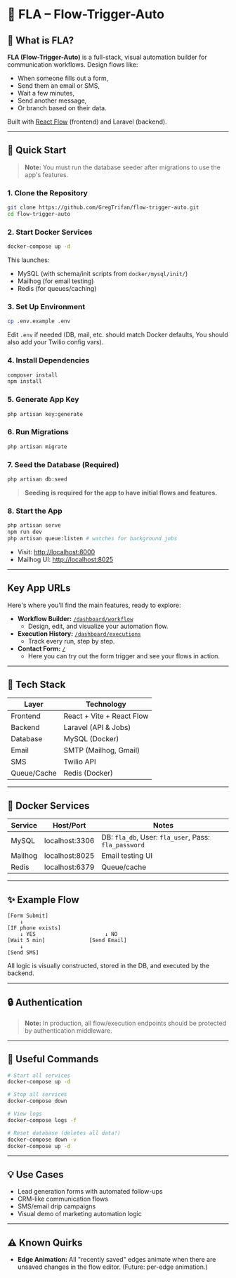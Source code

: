 # 🔁 FLA – Flow-Trigger-Auto

## 🧩 What is FLA?

**FLA (Flow-Trigger-Auto)** is a full-stack, visual automation builder for communication workflows. Design flows like:

- When someone fills out a form,
- Send them an email or SMS,
- Wait a few minutes,
- Send another message,
- Or branch based on their data.

Built with [React Flow](https://reactflow.dev/) (frontend) and Laravel (backend).

---

## 🚀 Quick Start

> **Note:** You must run the database seeder after migrations to use the app's features.

### 1. **Clone the Repository**

```bash
git clone https://github.com/GregTrifan/flow-trigger-auto.git
cd flow-trigger-auto
```

### 2. **Start Docker Services**

```bash
docker-compose up -d
```

This launches:

- MySQL (with schema/init scripts from `docker/mysql/init/`)
- Mailhog (for email testing)
- Redis (for queues/caching)

### 3. **Set Up Environment**

```bash
cp .env.example .env
```

Edit `.env` if needed (DB, mail, etc. should match Docker defaults, You should also add your Twilio config vars).

### 4. **Install Dependencies**

```bash
composer install
npm install
```

### 5. **Generate App Key**

```bash
php artisan key:generate
```

### 6. **Run Migrations**

```bash
php artisan migrate
```

### 7. **Seed the Database (Required)**

```bash
php artisan db:seed
```

> **Seeding is required for the app to have initial flows and features.**

### 8. **Start the App**

```bash
php artisan serve
npm run dev
php artisan queue:listen # watches for background jobs
```

- Visit: [http://localhost:8000](http://localhost:8000)
- Mailhog UI: [http://localhost:8025](http://localhost:8025)

---

## Key App URLs

Here's where you'll find the main features, ready to explore:

- **Workflow Builder:** [`/dashboard/workflow`](http://localhost:8000/dashboard/workflow)
    - Design, edit, and visualize your automation flow.
- **Execution History:** [`/dashboard/executions`](http://localhost:8000/dashboard/executions)
    - Track every run, step by step.
- **Contact Form:** [`/`](http://localhost:8000/)
    - Here you can try out the form trigger and see your flows in action.

---

## 🧱 Tech Stack

| Layer       | Technology                |
| ----------- | ------------------------- |
| Frontend    | React + Vite + React Flow |
| Backend     | Laravel (API & Jobs)      |
| Database    | MySQL (Docker)            |
| Email       | SMTP (Mailhog, Gmail)     |
| SMS         | Twilio API                |
| Queue/Cache | Redis (Docker)            |

---

## 🐳 Docker Services

| Service | Host/Port      | Notes                                                |
| ------- | -------------- | ---------------------------------------------------- |
| MySQL   | localhost:3306 | DB: `fla_db`, User: `fla_user`, Pass: `fla_password` |
| Mailhog | localhost:8025 | Email testing UI                                     |
| Redis   | localhost:6379 | Queue/cache                                          |

---

## ✨ Example Flow

```
[Form Submit]
    ↓
[IF phone exists]
    ↓ YES                      ↓ NO
[Wait 5 min]              [Send Email]
    ↓
[Send SMS]
```

All logic is visually constructed, stored in the DB, and executed by the backend.

---

## 🔒 Authentication

> **Note:** In production, all flow/execution endpoints should be protected by authentication middleware.

---

## 📝 Useful Commands

```bash
# Start all services
docker-compose up -d

# Stop all services
docker-compose down

# View logs
docker-compose logs -f

# Reset database (deletes all data!)
docker-compose down -v
docker-compose up -d
```

---

## 💡 Use Cases

- Lead generation forms with automated follow-ups
- CRM-like communication flows
- SMS/email drip campaigns
- Visual demo of marketing automation logic

---

## ⚠️ Known Quirks

- **Edge Animation:** All "recently saved" edges animate when there are unsaved changes in the flow editor. (Future: per-edge animation.)
